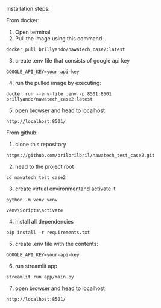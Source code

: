 Installation steps:

From docker:
1. Open terminal
2. Pull the image using this command:

```
docker pull brillyando/nawatech_case2:latest
```

3. create .env file that consists of google api key

```
GOOGLE_API_KEY=your-api-key
```

4. run the pulled image by executing:
```
docker run --env-file .env -p 8501:8501 brillyando/nawatech_case2:latest
```

5. open browser and head to localhost

```
http://localhost:8501/
```

From github:

1. clone this repository

```
https://github.com/brilbrilbril/nawatech_test_case2.git
```

2. head to the project root

```
cd nawatech_test_case2
```

3. create virtual environmentand activate it

```
python -m venv venv

venv\Scripts\activate
```

4. install all dependencies

```
pip install -r requirements.txt
```

5. create .env file with the contents:

```
GOOGLE_API_KEY=your-api-key
```

6. run streamlit app

```
streamlit run app/main.py
```

7. open browser and head to localhost

```
http://localhost:8501/
```